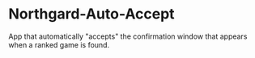 # Northgard-Auto-Accept
App that automatically "accepts" the confirmation window that appears when a ranked game is found.
